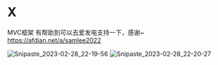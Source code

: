 # X
MVC框架
有帮助到可以去爱发电支持一下，感谢~
https://afdian.net/a/samlee2022

![Snipaste_2023-02-28_22-19-56](https://user-images.githubusercontent.com/58284040/221882356-3163aab6-2995-4aa9-9f72-9763ef6edde7.jpg)
![Snipaste_2023-02-28_22-20-27](https://user-images.githubusercontent.com/58284040/221882368-7c1f9462-0c4d-4930-afbe-672adc15cf6c.jpg)
